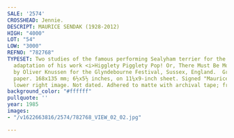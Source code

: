 ```yaml
---
SALE: '2574'
CROSSHEAD: Jennie.
DESCRIPT: MAURICE SENDAK (1928-2012)
HIGH: "4000"
LOT: "54"
LOW: "3000"
REFNO: "782768"
TYPESET: Two studies of the famous performing Sealyham terrier for the 1985 opera
  adaptation of his work <i>Higglety Pigglety Pop! Or, There Must Be More to Life</i>
  by Oliver Knussen for the Glyndebourne Festival, Sussex, England.  Graphite on thin
  paper. 168x135 mm; 6½x5½ inches, on 11¼x9-inch sheet. Signed "Maurice Sendak" in
  lower right image. Not dated. Adhered to matte with archival tape; framed.
background_color: "#ffffff"
pullquote: ''
year: 1985
images:
- "/v1622663816/2574/782768_VIEW_02_02.jpg"

---
```

